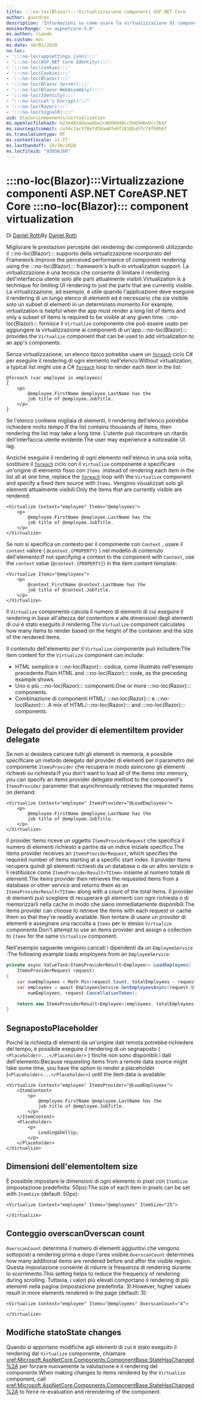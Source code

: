 ```yaml
---
title: :::no-loc(Blazor):::Virtualizzazione componenti ASP.NET Core
author: guardrex
description: 'Informazioni su come usare la virtualizzazione di componenti nelle :::no-loc(Blazor)::: app ASP.NET Core.'
monikerRange: '>= aspnetcore-5.0'
ms.author: riande
ms.custom: mvc
ms.date: 10/02/2020
no-loc:
- ':::no-loc(appsettings.json):::'
- ':::no-loc(ASP.NET Core Identity):::'
- ':::no-loc(cookie):::'
- ':::no-loc(Cookie):::'
- ':::no-loc(Blazor):::'
- ':::no-loc(Blazor Server):::'
- ':::no-loc(Blazor WebAssembly):::'
- ':::no-loc(Identity):::'
- ":::no-loc(Let's Encrypt):::"
- ':::no-loc(Razor):::'
- ':::no-loc(SignalR):::'
uid: blazor/components/virtualization
ms.openlocfilehash: b23e4814daaabbe2c8660d49cc5b6940a9cc3b4f
ms.sourcegitcommit: ca34c1ac578e7d3daa0febf1810ba5fc74f60bbf
ms.translationtype: MT
ms.contentlocale: it-IT
ms.lasthandoff: 10/30/2020
ms.locfileid: "93056166"
---
```

# <a name="aspnet-core-no-locblazor-component-virtualization"></a><span data-ttu-id="0e4a4-103">:::no-loc(Blazor):::Virtualizzazione componenti ASP.NET Core</span><span class="sxs-lookup"><span data-stu-id="0e4a4-103">ASP.NET Core :::no-loc(Blazor)::: component virtualization</span></span>

<span data-ttu-id="0e4a4-104">Di [Daniel Roth](https://github.com/danroth27)</span><span class="sxs-lookup"><span data-stu-id="0e4a4-104">By [Daniel Roth](https://github.com/danroth27)</span></span>

<span data-ttu-id="0e4a4-105">Migliorare le prestazioni percepite del rendering dei componenti utilizzando il :::no-loc(Blazor)::: supporto della virtualizzazione incorporato del Framework.</span><span class="sxs-lookup"><span data-stu-id="0e4a4-105">Improve the perceived performance of component rendering using the :::no-loc(Blazor)::: framework's built-in virtualization support.</span></span> <span data-ttu-id="0e4a4-106">La virtualizzazione è una tecnica che consente di limitare il rendering dell'interfaccia utente solo alle parti attualmente visibili.</span><span class="sxs-lookup"><span data-stu-id="0e4a4-106">Virtualization is a technique for limiting UI rendering to just the parts that are currently visible.</span></span> <span data-ttu-id="0e4a4-107">La virtualizzazione, ad esempio, è utile quando l'applicazione deve eseguire il rendering di un lungo elenco di elementi ed è necessario che sia visibile solo un subset di elementi in un determinato momento.</span><span class="sxs-lookup"><span data-stu-id="0e4a4-107">For example, virtualization is helpful when the app must render a long list of items and only a subset of items is required to be visible at any given time.</span></span> <span data-ttu-id="0e4a4-108">:::no-loc(Blazor)::: fornisce il `Virtualize` componente che può essere usato per aggiungere la virtualizzazione ai componenti di un'app.</span><span class="sxs-lookup"><span data-stu-id="0e4a4-108">:::no-loc(Blazor)::: provides the `Virtualize` component that can be used to add virtualization to an app's components.</span></span>

<span data-ttu-id="0e4a4-109">Senza virtualizzazione, un elenco tipico potrebbe usare un [`foreach`](/dotnet/csharp/language-reference/keywords/foreach-in) ciclo C# per eseguire il rendering di ogni elemento nell'elenco:</span><span class="sxs-lookup"><span data-stu-id="0e4a4-109">Without virtualization, a typical list might use a C# [`foreach`](/dotnet/csharp/language-reference/keywords/foreach-in) loop to render each item in the list:</span></span>

```razor
@foreach (var employee in employees)
{
    <p>
        @employee.FirstName @employee.LastName has the 
        job title of @employee.JobTitle.
    </p>
}
```

<span data-ttu-id="0e4a4-110">Se l'elenco contiene migliaia di elementi, il rendering dell'elenco potrebbe richiedere molto tempo.</span><span class="sxs-lookup"><span data-stu-id="0e4a4-110">If the list contains thousands of items, then rendering the list may take a long time.</span></span> <span data-ttu-id="0e4a4-111">L'utente può riscontrare un ritardo dell'interfaccia utente evidente.</span><span class="sxs-lookup"><span data-stu-id="0e4a4-111">The user may experience a noticeable UI lag.</span></span>

<span data-ttu-id="0e4a4-112">Anziché eseguire il rendering di ogni elemento nell'elenco in una sola volta, sostituire il [`foreach`](/dotnet/csharp/language-reference/keywords/foreach-in) ciclo con il `Virtualize` componente e specificare un'origine di elemento fisso con `Items` .</span><span class="sxs-lookup"><span data-stu-id="0e4a4-112">Instead of rendering each item in the list all at one time, replace the [`foreach`](/dotnet/csharp/language-reference/keywords/foreach-in) loop with the `Virtualize` component and specify a fixed item source with `Items`.</span></span> <span data-ttu-id="0e4a4-113">Vengono visualizzati solo gli elementi attualmente visibili:</span><span class="sxs-lookup"><span data-stu-id="0e4a4-113">Only the items that are currently visible are rendered:</span></span>

```razor
<Virtualize Context="employee" Items="@employees">
    <p>
        @employee.FirstName @employee.LastName has the 
        job title of @employee.JobTitle.
    </p>
</Virtualize>
```

<span data-ttu-id="0e4a4-114">Se non si specifica un contesto per il componente con `Context` , usare il `context` valore ( `@context.{PROPERTY}` ) nel modello di contenuto dell'elemento:</span><span class="sxs-lookup"><span data-stu-id="0e4a4-114">If not specifying a context to the component with `Context`, use the `context` value (`@context.{PROPERTY}`) in the item content template:</span></span>

```razor
<Virtualize Items="@employees">
    <p>
        @context.FirstName @context.LastName has the 
        job title of @context.JobTitle.
    </p>
</Virtualize>
```

<span data-ttu-id="0e4a4-115">Il `Virtualize` componente calcola il numero di elementi di cui eseguire il rendering in base all'altezza del contenitore e alle dimensioni degli elementi di cui è stato eseguito il rendering.</span><span class="sxs-lookup"><span data-stu-id="0e4a4-115">The `Virtualize` component calculates how many items to render based on the height of the container and the size of the rendered items.</span></span>

<span data-ttu-id="0e4a4-116">Il contenuto dell'elemento per il `Virtualize` componente può includere:</span><span class="sxs-lookup"><span data-stu-id="0e4a4-116">The item content for the `Virtualize` component can include:</span></span>

* <span data-ttu-id="0e4a4-117">HTML semplice e :::no-loc(Razor)::: codice, come illustrato nell'esempio precedente.</span><span class="sxs-lookup"><span data-stu-id="0e4a4-117">Plain HTML and :::no-loc(Razor)::: code, as the preceding example shows.</span></span>
* <span data-ttu-id="0e4a4-118">Uno o più :::no-loc(Razor)::: componenti.</span><span class="sxs-lookup"><span data-stu-id="0e4a4-118">One or more :::no-loc(Razor)::: components.</span></span>
* <span data-ttu-id="0e4a4-119">Combinazione di componenti HTML/ :::no-loc(Razor)::: e :::no-loc(Razor)::: .</span><span class="sxs-lookup"><span data-stu-id="0e4a4-119">A mix of HTML/:::no-loc(Razor)::: and :::no-loc(Razor)::: components.</span></span>

## <a name="item-provider-delegate"></a><span data-ttu-id="0e4a4-120">Delegato del provider di elementi</span><span class="sxs-lookup"><span data-stu-id="0e4a4-120">Item provider delegate</span></span>

<span data-ttu-id="0e4a4-121">Se non si desidera caricare tutti gli elementi in memoria, è possibile specificare un metodo delegato del provider di elementi per il parametro del componente `ItemsProvider` che recupera in modo asincrono gli elementi richiesti su richiesta:</span><span class="sxs-lookup"><span data-stu-id="0e4a4-121">If you don't want to load all of the items into memory, you can specify an items provider delegate method to the component's `ItemsProvider` parameter that asynchronously retrieves the requested items on demand:</span></span>

```razor
<Virtualize Context="employee" ItemsProvider="@LoadEmployees">
    <p>
        @employee.FirstName @employee.LastName has the 
        job title of @employee.JobTitle.
    </p>
</Virtualize>
```

<span data-ttu-id="0e4a4-122">Il provider Items riceve un oggetto `ItemsProviderRequest` che specifica il numero di elementi richiesto a partire da un indice iniziale specifico.</span><span class="sxs-lookup"><span data-stu-id="0e4a4-122">The items provider receives an `ItemsProviderRequest`, which specifies the required number of items starting at a specific start index.</span></span> <span data-ttu-id="0e4a4-123">Il provider Items recupera quindi gli elementi richiesti da un database o da un altro servizio e li restituisce come `ItemsProviderResult<TItem>` insieme al numero totale di elementi.</span><span class="sxs-lookup"><span data-stu-id="0e4a4-123">The items provider then retrieves the requested items from a database or other service and returns them as an `ItemsProviderResult<TItem>` along with a count of the total items.</span></span> <span data-ttu-id="0e4a4-124">Il provider di elementi può scegliere di recuperare gli elementi con ogni richiesta o di memorizzarli nella cache in modo che siano immediatamente disponibili.</span><span class="sxs-lookup"><span data-stu-id="0e4a4-124">The items provider can choose to retrieve the items with each request or cache them so that they're readily available.</span></span> <span data-ttu-id="0e4a4-125">Non tentare di usare un provider di elementi e assegnare una raccolta a `Items` per lo stesso `Virtualize` componente.</span><span class="sxs-lookup"><span data-stu-id="0e4a4-125">Don't attempt to use an items provider and assign a collection to `Items` for the same `Virtualize` component.</span></span>

<span data-ttu-id="0e4a4-126">Nell'esempio seguente vengono caricati i dipendenti da un `EmployeeService` :</span><span class="sxs-lookup"><span data-stu-id="0e4a4-126">The following example loads employees from an `EmployeeService`:</span></span>

```csharp
private async ValueTask<ItemsProviderResult<Employee>> LoadEmployees(
    ItemsProviderRequest request)
{
    var numEmployees = Math.Min(request.Count, totalEmployees - request.StartIndex);
    var employees = await EmployeesService.GetEmployeesAsync(request.StartIndex, 
        numEmployees, request.CancellationToken);

    return new ItemsProviderResult<Employee>(employees, totalEmployees);
}
```

## <a name="placeholder"></a><span data-ttu-id="0e4a4-127">Segnaposto</span><span class="sxs-lookup"><span data-stu-id="0e4a4-127">Placeholder</span></span>

<span data-ttu-id="0e4a4-128">Poiché la richiesta di elementi da un'origine dati remota potrebbe richiedere del tempo, è possibile eseguire il rendering di un segnaposto ( `<Placeholder>...</Placeholder>` ) finché non sono disponibili i dati dell'elemento:</span><span class="sxs-lookup"><span data-stu-id="0e4a4-128">Because requesting items from a remote data source might take some time, you have the option to render a placeholder (`<Placeholder>...</Placeholder>`) until the item data is available:</span></span>

```razor
<Virtualize Context="employee" ItemsProvider="@LoadEmployees">
    <ItemContent>
        <p>
            @employee.FirstName @employee.LastName has the 
            job title of @employee.JobTitle.
        </p>
    </ItemContent>
    <Placeholder>
        <p>
            Loading&hellip;
        </p>
    </Placeholder>
</Virtualize>
```

## <a name="item-size"></a><span data-ttu-id="0e4a4-129">Dimensioni dell'elemento</span><span class="sxs-lookup"><span data-stu-id="0e4a4-129">Item size</span></span>

<span data-ttu-id="0e4a4-130">È possibile impostare le dimensioni di ogni elemento in pixel con `ItemSize` (impostazione predefinita: 50px):</span><span class="sxs-lookup"><span data-stu-id="0e4a4-130">The size of each item in pixels can be set with `ItemSize` (default: 50px):</span></span>

```razor
<Virtualize Context="employee" Items="@employees" ItemSize="25">
    ...
</Virtualize>
```

## <a name="overscan-count"></a><span data-ttu-id="0e4a4-131">Conteggio overscan</span><span class="sxs-lookup"><span data-stu-id="0e4a4-131">Overscan count</span></span>

<span data-ttu-id="0e4a4-132">`OverscanCount` determina il numero di elementi aggiuntivi che vengono sottoposti a rendering prima e dopo l'area visibile.</span><span class="sxs-lookup"><span data-stu-id="0e4a4-132">`OverscanCount` determines how many additional items are rendered before and after the visible region.</span></span> <span data-ttu-id="0e4a4-133">Questa impostazione consente di ridurre la frequenza di rendering durante lo scorrimento.</span><span class="sxs-lookup"><span data-stu-id="0e4a4-133">This setting helps to reduce the frequency of rendering during scrolling.</span></span> <span data-ttu-id="0e4a4-134">Tuttavia, i valori più elevati comportano il rendering di più elementi nella pagina (impostazione predefinita: 3):</span><span class="sxs-lookup"><span data-stu-id="0e4a4-134">However, higher values result in more elements rendered in the page (default: 3):</span></span>

```razor
<Virtualize Context="employee" Items="@employees" OverscanCount="4">
    ...
</Virtualize>
```

## <a name="state-changes"></a><span data-ttu-id="0e4a4-135">Modifiche stato</span><span class="sxs-lookup"><span data-stu-id="0e4a4-135">State changes</span></span>

<span data-ttu-id="0e4a4-136">Quando si apportano modifiche agli elementi di cui è stato eseguito il rendering dal `Virtualize` componente, chiamare <xref:Microsoft.AspNetCore.Components.ComponentBase.StateHasChanged%2A> per forzare nuovamente la valutazione e il rendering del componente.</span><span class="sxs-lookup"><span data-stu-id="0e4a4-136">When making changes to items rendered by the `Virtualize` component, call <xref:Microsoft.AspNetCore.Components.ComponentBase.StateHasChanged%2A> to force re-evaluation and rerendering of the component.</span></span>
